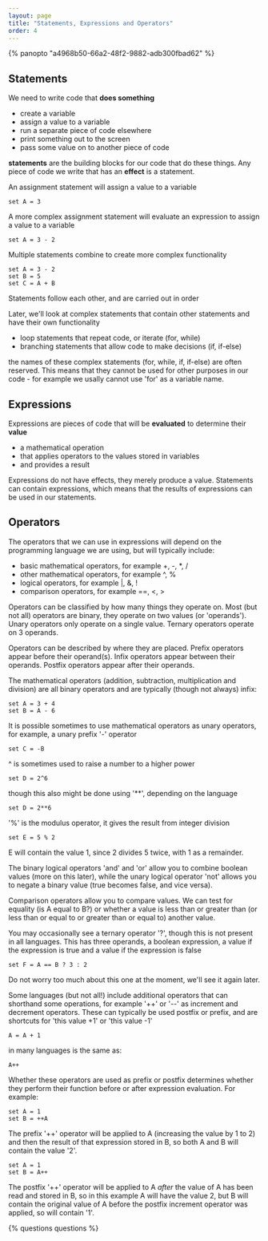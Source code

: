 ```yaml
---
layout: page
title: "Statements, Expressions and Operators"
order: 4
---
```


{% panopto "a4968b50-66a2-48f2-9882-adb300fbad62" %}

## Statements

We need to write code that **does something**

-   create a variable
-   assign a value to a variable
-   run a separate piece of code elsewhere
-   print something out to the screen
-   pass some value on to another piece of code

**statements** are the building blocks for our code that do these things. Any piece of code we write that has an **effect** is a statement.

An assignment statement will assign a value to a variable

```
set A = 3
```

A more complex assignment statement will evaluate an expression to assign a value to a variable

```
set A = 3 - 2
```

Multiple statements combine to create more complex functionality

```
set A = 3 - 2
set B = 5
set C = A + B
```

Statements follow each other, and are carried out in order

Later, we'll look at complex statements that contain other statements and have their own functionality

-   loop statements that repeat code, or iterate (for, while)
-   branching statements that allow code to make decisions (if, if-else)

the names of these complex statements (for, while, if, if-else) are often reserved. This means that they cannot be used for other purposes in our code - for example we usally cannot use 'for' as a variable name.

## Expressions

Expressions are pieces of code that will be **evaluated** to determine their **value**

-   a mathematical operation
-   that applies operators to the values stored in variables
-   and provides a result

Expressions do not have effects, they merely produce a value. Statements can contain expressions, which means that the results of expressions can be used in our statements.

## Operators

The operators that we can use in expressions will depend on the programming language we are using, but will typically include:

-   basic mathematical operators, for example +, -, \*, /
-   other mathematical operators, for example ^, %
-   logical operators, for example |, &, !
-   comparison operators, for example ==, <, >

Operators can be classified by how many things they operate on. Most (but not all) operators are binary, they operate on two values (or 'operands'). Unary operators only operate on a single value. Ternary operators operate on 3 operands.

Operators can be described by where they are placed. Prefix operators appear before their operand(s). Infix operators appear between their operands. Postfix operators appear after their operands.

The mathematical operators (addition, subtraction, multiplication and division) are all binary operators and are typically (though not always) infix:

```
set A = 3 + 4
set B = A - 6
```

It is possible sometimes to use mathematical operators as unary operators, for example, a unary prefix '-' operator

```
set C = -B
```

^ is sometimes used to raise a number to a higher power

```
set D = 2^6
```

though this also might be done using '\*\*', depending on the language

```
set D = 2**6
```

'%' is the modulus operator, it gives the result from integer division

```
set E = 5 % 2
```

E will contain the value 1, since 2 divides 5 twice, with 1 as a remainder.

The binary logical operators 'and' and 'or' allow you to combine boolean values (more on this later), while the unary logical operator 'not' allows you to negate a binary value (true becomes false, and vice versa).

Comparison operators allow you to compare values. We can test for equality (is A equal to B?) or whether a value is less than or greater than (or less than or equal to or greater than or equal to) another value.

You may occasionally see a ternary operator '?', though this is not present in all languages. This has three operands, a boolean expression, a value if the expression is true and a value if the expression is false

```
set F = A == B ? 3 : 2
```

Do not worry too much about this one at the moment, we'll see it again later.

Some languages (but not all!) include additional operators that can shorthand some operations, for example '++' or '--' as increment and decrement operators. These can typically be used postfix or prefix, and are shortcuts for 'this value +1' or 'this value -1'

```
A = A + 1
```

in many languages is the same as:

```
A++
```

Whether these operators are used as prefix or postfix determines whether they perform their function before or after expression evaluation. For example:

```
set A = 1
set B = ++A
```

The prefix '++' operator will be applied to A (increasing the value by 1 to 2) and then the result of that expression stored in B, so both A and B will contain the value '2'.

```
set A = 1
set B = A++
```

The postfix '++' operator will be applied to A _after_ the value of A has been read and stored in B, so in this example A will have the value 2, but B will contain the original value of A before the postfix increment operator was applied, so will contain '1'.

{% questions questions %}
